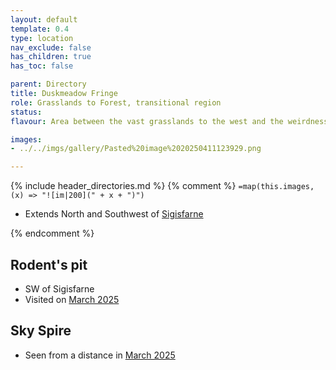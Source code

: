 ```yaml
---
layout: default
template: 0.4
type: location
nav_exclude: false
has_children: true
has_toc: false

parent: Directory
title: Duskmeadow Fringe
role: Grasslands to Forest, transitional region
status: 
flavour: Area between the vast grasslands to the west and the weirdness of the eastern forest. Home to a Skeleton Giant, poisonous Aveva spores & pumas.

images:
- ../../imgs/gallery/Pasted%20image%2020250411123929.png

---
```


{% include header_directories.md %}
{% comment %}
`=map(this.images, (x) => "![im|200](" + x + ")")`

- Extends North and Southwest of [Sigisfarne](../Sigisfarne/index.md)

{% endcomment %} 

## Rodent's pit

- SW of Sigisfarne
- Visited on [March 2025](../../Book_01/ep_004.md)

## Sky Spire

- Seen from a distance in [March 2025](../../Book_01/ep_005.md)

